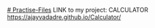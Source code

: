 [# Practise-Files](https://ajayvadadre.github.io/Calculator/)
LINK to my project:
CALCULATOR
https://ajayvadadre.github.io/Calculator/
